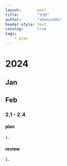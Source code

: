 ```yaml
---
layout:       post
title:        "计划"
author:       "shensunbo"
header-style: text
catalog:      true
tags:
    - plan
---
```

# 2024  
## Jan
## Feb
### 2.1 - 2.4
#### plan  
    1. 

#### review  
    1. 